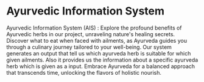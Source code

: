 # Ayurvedic Information System

Ayurvedic Information System (AIS) : Explore the profound benefits of Ayurvedic herbs in our project, unraveling nature's healing secrets. Discover what to eat when faced with ailments, as Ayurveda guides you through a culinary journey tailored to your well-being. Our system generates an output that tell us which ayurveda herb is suitable for which given ailments. Also it provides us the information about a specific ayurveda herb which is given as a input. Embrace Ayurveda for a balanced approach that transcends time, unlocking the flavors of holistic nourish.

